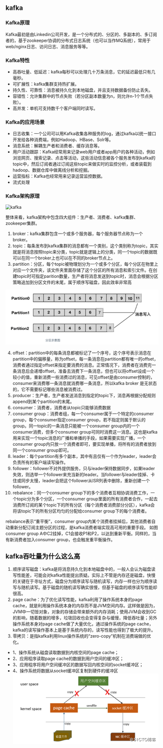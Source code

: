 ## kafka

### Kafka原理

 Kafka最初是由Linkedin公司开发，是一个分布式的、分区的、多副本的、多订阅者的，基于zookeeper协调的分布式日志系统（也可以当作MQ系统），常用于web/nginx日志、访问日志、消息服务等等。

### Kafka特性

* 高吞吐量、低延迟：kafka每秒可以处理几十万条消息，它的延迟最低只有几毫秒。
* 可扩展性：kafka集群支持热扩展。
* 持久性、可靠性：消息被持久化到本地磁盘，并且支持数据备份防止丢失。
* 容错性：允许集群中的节点失败（若分区副本数量为n，则允许n-1个节点失败）。
* 高并发：单机可支持数千个客户端同时读写。

### Kafka的应用场景

* 日志收集：一个公司可以用Kafka收集各种服务的log，通过kafka以统一接口开发给各种消费端，例如Hadoop、HBase、Solr等。
* 消息系统：解耦生产者和消费者、缓存消息等。
* 用户活动跟踪：Kafka经常用来记录web用户或者app用户的各种活动，例如浏览网页、搜索记录、点击等活动，这些活动信息被各个服务发布到kafka的topic中，然后订阅者通过订阅这些topic来做实时的监控分析，或者装载到hadoop、数据仓库中做离线分析和挖掘。
* 运营指标：Kafka也经常用来记录运营监控数据。
* 流式处理


### Kafka架构原理
![kafka](../../img/4937094498231051.png)

整体来看，kafka架构中包含四大组件：生产者、消费者、kafka集群、zookeeper集群。
1. broker：kafka集群包含一个或多个服务器，每个服务器节点称为一个broker。
2. topic：每条发布到kafka集群的消息都有一个类别，这个类别称为topic，其实就是将消息按照topic来分类，topic就是逻辑上的分类，同一个topic的数据既可以在同一个broker上也可以在不同的broker节点上。
3. partition：分区，每个topic被物理划分为一个或多个分区，每个分区在物里上对应一个文件夹，该文件夹里面存储了这个分区的所有消息和索引文件。在创建topic时可指定parition数量，生产者将消息发送到topic时，消息会根据分区策略追加到分区文件的末尾，属于顺序写磁盘，因此效率非常高

![partition](../../img/9129585243584493.png)

4. offset：partition中的每条消息都被标记了一个序号，这个序号表示消息在partition中的偏移量，称为offset，每一条消息在partition都有唯一的offset，消费者通过指定offset来指定要消费的消息。正常情况下，消费者在消费完一条消息后会递增offset，准备去消费下一条消息，但也可以将offset设成一个较小的值，重新消费一些消费过的消息，可见offset是由consumer控制的，consumer来消费哪一条消息就消费哪一条消息，所以kafka broker 是无状态的，它不需要标记哪些消息被消费过。
5. producer：生产者，生产者发送消息到指定的topic下，消息再根据分配规则append到某个partition的末尾。
6. consumer：消费者，消费者从topic只能够消费数据
7. consumer group：消费者组，每一个consumer属于一个特定的consumer group，每个consumer指定consumer group，若不指定则属于默认的group。同一topic的一条消息只能被一个consumer group内的一个consumer消费，但多个consumer group可同时消费这一消息。这也是kafka用来实现一个topic消息的广播和单播的手段，如果需要实现广播，一个consumer group内只放一个消费者即可，要实现单播，将所有的消费者放到同一个consumer group即可。
8. leader：每个partition有多个副本，其中有且仅有一个作为leader，leader会负责所有的客户端读写操作。
9. follower：follower不对外提供服务，只与leader保持数据同步，如果leader失效，则选举一个follower来充当新的leader。当follower与leader挂掉、卡住或同步太慢，leader会把这个follower从ISR列表中删除，重新创建一个follower。
10. rebalance：同一个consumer group下的多个消费者互相协调消费工作，一个topic分为多个分区，一个consumer group里面的所有消费者合作，一起去消费所订阅的某个topic下的所有分区（每个消费者消费部分分区），kafka会将该topic下的所有分区均匀的分配给consumer group下的每个消费者。

rebalance表示“重平衡”，consumer group内某个消费者挂掉后，其他消费者自动重新分配订阅主题分区的过程，是kafka消费者端实现高可用的重要手段。
如图consumer group A中C2挂掉，C1会接收P1和P2，以达到重新平衡。同样的，当有新消费者加入consumer group，也会触发重平衡操作。


## kafka吞吐量为什么这么高
1. 顺序读写磁盘：kafka是将消息持久化到本地磁盘中的，一般人会认为磁盘读写性能差，可能会对kafka性能提出质疑。实际上不管是内存还是磁盘，快慢的关键在于寻址方式，磁盘分为顺序读写与随机读写，内存一样也分为顺序读写与随机读写。基于磁盘的随机读写确实很慢，但基于磁盘的顺序读写性能却很高。
2. page cache：为了优化读写性能，kafka利用了操作系统本身的page cache，就是利用操作系统本身的内存而不是JVM空间内存。这样做是因为，JVM中一切皆对象，对象的存储会带来额外的内存消耗；使用JVM会收到GC的影响，随着数据的增多，垃圾回收也会变得复杂与缓慢，降低吞吐量；另外操作系统本身对page cache做了大量优化，通过操作系统的page cache，kafka的读写操作基本上是基于系统内存的，读写性能也得到了极大的提升。
3. 零拷贝：是指kafka利用linux操作系统的“zero-copy”机制在消费端做的优化。
* 1、操作系统从磁盘读取数据到内核空间的page cache；
* 2、应用程序读取page cache的数据到用户空间的缓冲区；
* 3、应用程序将用户空间缓冲区的数据写回内核空间的socket缓冲区；
* 4、操作系统将数据从socket缓冲区复制到硬件的缓冲区
![copy](../../img/16847322492614408.png)
